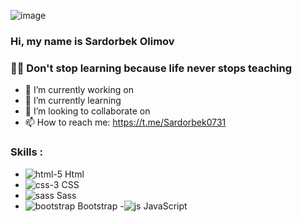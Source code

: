 ![image](https://github.com/Sardorbek0731/sardorbek0731/assets/98644551/778dfc15-a472-453e-9ef5-b4a4d7b4f361)
### Hi, my name is Sardorbek Olimov

### 👨‍🎓 Don't stop learning because life never stops teaching

- 🔭 I’m currently working on                                 
- 🌱 I’m currently learning                                   
- 👯 I’m looking to collaborate on                            
- 📫 How to reach me: https://t.me/Sardorbek0731

### Skills :                                                  
  - ![html-5](https://github.com/Sardorbek0731/sardorbek0731/assets/98644551/34943fec-6049-4c60-ae53-783f4bab4c85) Html
  - ![css-3](https://github.com/Sardorbek0731/sardorbek0731/assets/98644551/9741a6a8-42d3-4511-99d3-413e9aa91545) CSS
  - ![sass](https://github.com/Sardorbek0731/sardorbek0731/assets/98644551/3a9fb637-7ae4-470e-874d-bed94d9cb079) Sass
  - ![bootstrap](https://github.com/Sardorbek0731/sardorbek0731/assets/98644551/ab8947db-5fd7-4685-b85e-51f306175a00) Bootstrap
  -![js](https://github.com/Sardorbek0731/sardorbek0731/assets/98644551/d531bd99-caa6-4bd7-8c13-59047d817a81) JavaScript
